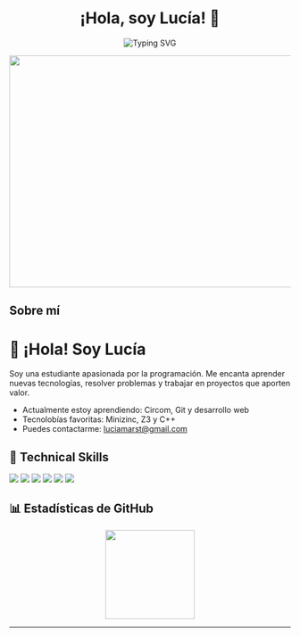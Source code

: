 <h1 align="center">¡Hola, soy Lucía! 👋</h1>

<p align="center">
  <img weigth="500px" src="https://readme-typing-svg.herokuapp.com?color=FF69B4&center=true&vCenter=true&lines=Desarrolladora;Estudiante+de+Informática;" alt="Typing SVG" /> 
</p>

<p align="center">  
   <img width="1404" height="416" alt="Captura desde 2025-07-30 17-22-40" src="https://github.com/user-attachments/assets/dda1a340-5c97-4fad-9b95-7c997fd486ea" />
</p>



## Sobre mí

# 👋 ¡Hola! Soy Lucía

Soy una estudiante apasionada por la programación. Me encanta aprender nuevas tecnologías, resolver problemas y trabajar en proyectos que aporten valor.

- Actualmente estoy aprendiendo: Circom, Git y desarrollo web
- Tecnolobías favoritas: Minizinc, Z3 y C++
- Puedes contactarme: luciamarst@gmail.com
  
## 💼 Technical Skills

<p align="left">
  <img src="https://img.shields.io/badge/C++-00599C?style=for-the-badge&logo=c%2b%2b&logoColor=white" />
  <img src="https://img.shields.io/badge/Python-3776AB?style=for-the-badge&logo=python&logoColor=white" />
  <img src="https://img.shields.io/badge/Java-F89820?style=for-the-badge&logo=java&logoColor=white" />
  <img src="https://img.shields.io/badge/LaTeX-008080?style=for-the-badge&logo=latex&logoColor=white" />
  <img src="https://img.shields.io/badge/Z3_Solver-003B6F?style=for-the-badge&logoColor=black" />
  <img src="https://img.shields.io/badge/MiniZinc-33658A?style=for-the-badge&logoColor=white" />
</p>

## 📊 Estadísticas de GitHub

<p align="center">
  <img height="160px" src="https://github-readme-stats.vercel.app/api?username=luciamarst&show_icons=true&theme=radical" /> 
</p>



---
